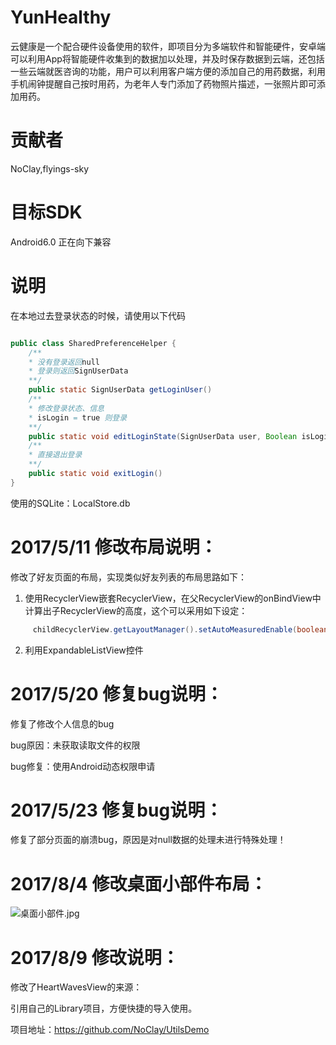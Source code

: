 # YunHealthy
云健康是一个配合硬件设备使用的软件，即项目分为多端软件和智能硬件，安卓端可以利用App将智能硬件收集到的数据加以处理，并及时保存数据到云端，还包括一些云端就医咨询的功能，用户可以利用客户端方便的添加自己的用药数据，利用手机闹钟提醒自己按时用药，为老年人专门添加了药物照片描述，一张照片即可添加用药。

# 贡献者

NoClay,flyings-sky

# 目标SDK

Android6.0 正在向下兼容

# 说明
在本地过去登录状态的时候，请使用以下代码
```java

public class SharedPreferenceHelper {
	/**
	* 没有登录返回null
	* 登录则返回SignUserData
	**/
	public static SignUserData getLoginUser() 
	/**
	* 修改登录状态、信息
	* isLogin = true 则登录
	**/
	public static void editLoginState(SignUserData user, Boolean isLogin) 
	/**
	* 直接退出登录
	**/
	public static void exitLogin()
}
```
使用的SQLite：LocalStore.db

# 2017/5/11 修改布局说明：

修改了好友页面的布局，实现类似好友列表的布局思路如下：
1. 使用RecyclerView嵌套RecyclerView，在父RecyclerView的onBindView中计算出子RecyclerView的高度，这个可以采用如下设定：
  ```java
  	   childRecyclerView.getLayoutManager().setAutoMeasuredEnable(boolean flag)
  ```

2. 利用ExpandableListView控件


# 2017/5/20 修复bug说明：

修复了修改个人信息的bug

bug原因：未获取读取文件的权限

bug修复：使用Android动态权限申请

# 2017/5/23 修复bug说明：

修复了部分页面的崩溃bug，原因是对null数据的处理未进行特殊处理！

# 2017/8/4 修改桌面小部件布局：

![桌面小部件.jpg](http://storage1.imgchr.com/Acbef.png)

# 2017/8/9 修改说明：

修改了HeartWavesView的来源：

引用自己的Library项目，方便快捷的导入使用。

项目地址：https://github.com/NoClay/UtilsDemo









